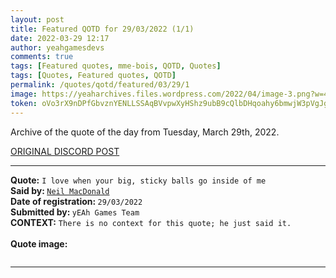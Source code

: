 ```yaml
---
layout: post
title: Featured QOTD for 29/03/2022 (1/1)
date: 2022-03-29 12:17
author: yeahgamesdevs
comments: true
tags: [Featured quotes, mme-bois, QOTD, Quotes]
tags: [Quotes, Featured quotes, QOTD]
permalink: /quotes/qotd/featured/03/29/1
image: https://yeaharchives.files.wordpress.com/2022/04/image-3.png?w=458
token: oVo3rX9nDPfGbvznYENLLSSAqBVvpwXyHShz9ubB9cQlbDHqoahy6bmwjW3pVgJg1d0ZMlAnzap2YuMtIIb26KPVXkwUWlKwycL91wTxBscpvR0Xy7HS9BVmVtX0IDnUmQEg4jG1Ot37
---
```

<!-- wp:paragraph -->
<p>Archive of the quote of the day from Tuesday, March 29th, 2022. </p>
<!-- /wp:paragraph -->

<!-- wp:buttons {"layout":{"type":"flex","justifyContent":"left"}} -->
<div class="wp-block-buttons"><!-- wp:button {"textColor":"vivid-cyan-blue","align":"center","style":{"border":{"radius":"18px"}},"className":"is-style-fill"} -->
<div class="wp-block-button aligncenter is-style-fill"><a class="wp-block-button__link has-vivid-cyan-blue-color has-text-color wp-element-button" href="https://discord.com/channels/887052880782176266/958100064079839303/958458429213642802" style="border-radius:18px;">ORIGINAL DISCORD POST</a></div>
<!-- /wp:button --></div>
<!-- /wp:buttons -->

<!-- wp:separator {"align":"center","className":"is-style-wide"} -->
<hr class="wp-block-separator aligncenter has-alpha-channel-opacity is-style-wide" />
<!-- /wp:separator -->

<!-- wp:paragraph -->
<p><strong>Quote:</strong> <code>I love when your big, sticky balls go inside of me</code><br><strong>Said by: </strong><a href="https://yeaharchives.wordpress.com/2022/04/01/valerie-bois/"><code>Neil MacDonald</code></a><br><strong>Date of registration: </strong><code>29/03/2022</code> <br><strong>Submitted by: </strong><code>yEAh Games Team</code><br><strong>CONTEXT:</strong> <code>There is no context for this quote; he just said it.</code><br><br><strong>Quote image:</strong></p>
<!-- /wp:paragraph -->

<!-- wp:image {"id":86,"sizeSlug":"large","linkDestination":"none"} -->
<figure class="wp-block-image size-large"><img src="https://yeaharchives.files.wordpress.com/2022/04/image-3.png?w=458" alt="" class="wp-image-86" /></figure>
<!-- /wp:image -->

<!-- wp:separator {"className":"is-style-wide"} -->
<hr class="wp-block-separator has-alpha-channel-opacity is-style-wide" />
<!-- /wp:separator -->
